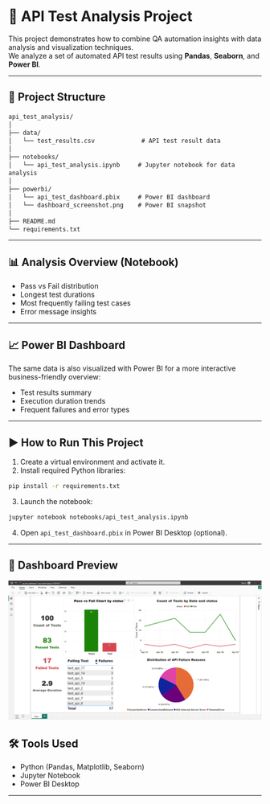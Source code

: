 # 🧪 API Test Analysis Project

This project demonstrates how to combine QA automation insights with data analysis and visualization techniques.  
We analyze a set of automated API test results using **Pandas**, **Seaborn**, and **Power BI**.

---

## 📁 Project Structure

```
api_test_analysis/
│
├── data/
│   └── test_results.csv             # API test result data
│
├── notebooks/
│   └── api_test_analysis.ipynb     # Jupyter notebook for data analysis
│
├── powerbi/
│   └── api_test_dashboard.pbix     # Power BI dashboard
│   └── dashboard_screenshot.png    # Power BI snapshot
│
├── README.md
└── requirements.txt
```

---

## 📊 Analysis Overview (Notebook)

- Pass vs Fail distribution
- Longest test durations
- Most frequently failing test cases
- Error message insights

---

## 📈 Power BI Dashboard

The same data is also visualized with Power BI for a more interactive business-friendly overview:
- Test results summary
- Execution duration trends
- Frequent failures and error types

---

## ▶️ How to Run This Project

1. Create a virtual environment and activate it.
2. Install required Python libraries:

```bash
pip install -r requirements.txt
```

3. Launch the notebook:

```bash
jupyter notebook notebooks/api_test_analysis.ipynb
```

4. Open `api_test_dashboard.pbix` in Power BI Desktop (optional).

---

## 📸 Dashboard Preview
![Dashboard Screenshot](powerbi/dashboard_screenshot.png)


## 🛠️ Tools Used

- Python (Pandas, Matplotlib, Seaborn)
- Jupyter Notebook
- Power BI Desktop

---
